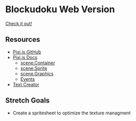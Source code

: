 # Blockudoku Web Version

[Check it out!](https://people.rit.edu/aam6039/Blockudoku/index.html)

## Resources
* [Pixi.js GitHub](https://github.com/pixijs/pixijs)
* [Pixi.js Docs](https://pixijs.download/release/docs/index.html)
    * [scene.Container](https://pixijs.download/release/docs/scene.Container.html)
    * [scene.Sprite](https://pixijs.download/release/docs/scene.Sprite.html)
    * [scene.Graphics](https://pixijs.download/release/docs/scene.Graphics.html)
    * [Events](https://pixijs.download/release/docs/events.html)
* [Text Creator](https://pixijs.io/pixi-text-style/#)

<!-- * [Pixi docs (better?](https://pixijs.download/v4.8.9/docs/PIXI.Application.html) -->
<!-- * [name](URL) -->

## Stretch Goals
* Create a spritesheet to optimize the texture managment